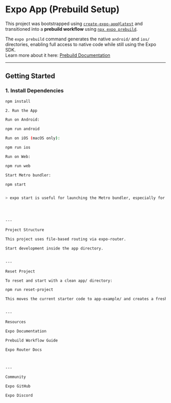 # Expo App (Prebuild Setup)

This project was bootstrapped using [`create-expo-app@latest`](https://www.npmjs.com/package/create-expo-app) and transitioned into a **prebuild workflow** using [`npx expo prebuild`](https://docs.expo.dev/workflow/prebuild/).

The `expo prebuild` command generates the native `android/` and `ios/` directories, enabling full access to native code while still using the Expo SDK.  
Learn more about it here: [Prebuild Documentation](https://docs.expo.dev/workflow/prebuild/)

---

## Getting Started

### 1. Install Dependencies

```bash
npm install

2. Run the App

Run on Android:

npm run android

Run on iOS (macOS only):

npm run ios

Run on Web:

npm run web

Start Metro bundler:

npm start


> expo start is useful for launching the Metro bundler, especially for debugging or web preview.




---

Project Structure

This project uses file-based routing via expo-router.

Start development inside the app directory.


---

Reset Project

To reset and start with a clean app/ directory:

npm run reset-project

This moves the current starter code to app-example/ and creates a fresh app/ folder.


---

Resources

Expo Documentation

Prebuild Workflow Guide

Expo Router Docs



---

Community

Expo GitHub

Expo Discord

